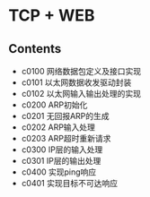 # TCP + WEB

## Contents

- c0100 网络数据包定义及接口实现
- c0101 以太网数据收发驱动封装
- c0102 以太网输入输出处理的实现
- c0200 ARP初始化
- c0201 无回报ARP的生成
- c0202 ARP输入处理
- c0203 ARP超时重新请求
- c0300 IP层的输入处理
- c0301 IP层的输出处理
- c0400 实现ping响应
- c0401 实现目标不可达响应
